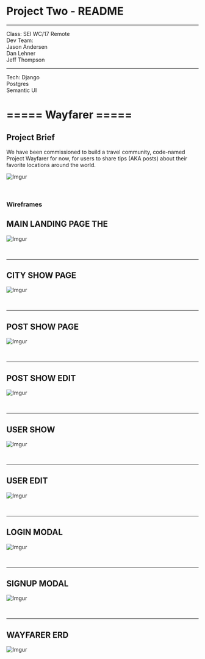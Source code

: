 # Project Two - README

---

Class: SEI WC/17 Remote <br>
Dev Team: <br>
Jason Andersen <br>
Dan Lehner <br>
Jeff Thompson <br>

---
Tech:
Django<br>
Postgres<br>
Semantic UI<br>


# =====  Wayfarer =====
## Project Brief

We have been commissioned to build a travel community, code-named Project Wayfarer for now, for users to share tips (AKA posts) about their favorite locations around the world.

![Imgur](https://i.imgur.com/pmNS56Ql.jpg)


<br>



### Wireframes
## MAIN LANDING PAGE THE 
![Imgur](https://i.imgur.com/q7BLX3Jl.jpg)

<br>
<hr>

## CITY SHOW PAGE 
![Imgur](https://i.imgur.com/C2v0AmVl.jpg)

<br>
<hr>

## POST SHOW PAGE
![Imgur](https://i.imgur.com/xKa3sPKl.jpg)

<br>
<hr>

## POST SHOW EDIT
![Imgur](https://i.imgur.com/jRBsmW0l.jpg)

<br>
<hr>

## USER SHOW
![Imgur](https://i.imgur.com/9h3XDG1l.jpg)

<br>
<hr>

## USER EDIT
![Imgur](https://i.imgur.com/EuE53cSl.jpg)

<br>
<hr>

## LOGIN MODAL
![Imgur](https://i.imgur.com/eFvOPHkl.jpg)

<br>
<hr>

## SIGNUP MODAL
![Imgur](https://i.imgur.com/dgvW0Y9l.jpg)

<br>
<hr>

## WAYFARER ERD
![Imgur](https://i.imgur.com/f0jDAQzl.jpg)
